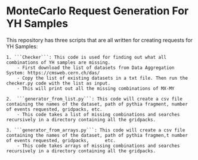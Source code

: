 # MonteCarlo Request Generation For YH Samples

This repository has three scripts that are all written for creating requests for YH Samples:

    1. ```Checker```: This code is used for finding out what all combinations of YH samples are missing. 
        - First download the list of datasets from Data Aggregation System: https://cmsweb.cern.ch/das/
        - Copy the list of existing datasets in a txt file. Then run the checker.py code with the list as input.
        - This will print out all the missing combinations of MX-MY
    
    2.  ```generator_from_list.py```: This code will create a csv file containing the names of the dataset, path of pythia fragment, number of events requested, gridpacks, etc.
        - This code takes a list of missing combinations and searches recursively in a directory containing all the gridpacks. 

    3. ```generator_from_arrays.py```: This code will create a csv file containing the names of the dataset, path of pythia fragmen,t number of events requested, gridpacks,      etc.   
        - This code takes arrays of missing combinations and searches recursively in a directory containing all the gridpacks. 
